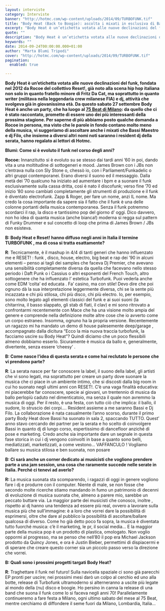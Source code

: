 ```yaml
---
layout: interviste
category: Interviste
banner: "http://hotmc.com/wp-content/uploads/2014/09/TURBOFUNK.tif"
title: "Body Heat (Back to Boogie): ascolta i mixati in esclusiva di Bassi Maestro e dj Filo!"
excerpt: "Body Heat è un’etichetta votata alle nuove declinazioni del funk, fondata nel 2012 da Rocoe del collettivo Reset!, già noto alla scena hip hop italiana non solo in quanto fratello minore di Fritz Da Cat, ma soprattutto in quanto writer (militava nella leggendaria crew milanese FIA) e dj, attività che svolgeva già in giovanissima età. Da…"
quote: ""
description: "Body Heat è un’etichetta votata alle nuove declinazioni del funk, fondata nel 2012 da Rocoe del collettivo Reset!, già noto alla scena hip hop italiana non solo in quanto fratello minore di Fritz Da Cat, ma soprattutto in quanto writer (militava nella leggendaria crew milanese FIA) e dj, attività che svolgeva già in giovanissima età. Da…"
keywords: ""
date: 2014-09-24T00:00:00.000+01:00
author: "Marta Blumi Tripodi"
cover: "http://hotmc.com/wp-content/uploads/2014/09/TURBOFUNK.tif"
pagination:
  enabled: true

---
```


[](https://hotmc.com/wp-content/uploads/2014/09/FLYER.jpg)[](https://hotmc.com/wp-content/uploads/2014/09/TURBOFUNK.tif)

**Body Heat è un’etichetta votata alle nuove declinazioni del funk, fondata nel 2012 da Rocoe del collettivo Reset!, già noto alla scena hip hop italiana non solo in quanto fratello minore di Fritz Da Cat, ma soprattutto in quanto writer (militava nella leggendaria crew milanese FIA) e dj, attività che svolgeva già in giovanissima età. Da questo sabato 27 settembre Body Heat è anche un party, che ha luogo al [75 Beat di Milano](http://www.75beat.com/event/body-heat-back-to-boogie/ "http://www.75beat.com/event/body-heat-back-to-boogie/"): da quello che ci è stato raccontato, promette di essere uno dei più interessanti della prossima stagione. Per saperne di più abbiamo posto qualche domanda a Rocoe in persona, ma visto che le parole in fondo contano molto meno della musica, vi suggeriamo di ascoltare anche i mixati che Bassi Maestro e dj Filo, che insieme a diversi altri nomi noti saranno i resident dj della serata, hanno regalato ai lettori di Hotmc.** 

**Blumi: Come si è evoluto il funk nel corso degli anni?**

**Rocoe:** Innanzitutto si è evoluto su se stesso dai tardi anni ’60 in poi, dando vita a una moltitudine di sottogeneri e mood. James Brown con i JBs non c’entrava nulla con Sly Stone o, chessò io, con i Parliament/Funkadelic o altri gruppi contemporanei. Erano diversi il suono ed il messaggio. Dalla metà dei ’70 qualcuno ha iniziato ad aumentare i bpm e a suonare il funk esclusivamente sulla cassa dritta, così è nato il discofunk; verso fine ’70 ed inizio ’80 sono cambiati completamente gli strumenti di produzione e il funk è diventato electrofunk. Zapp & Roger, per fare un nome, anzi IL nome. Ma credo la cosa importante da sapere sia il fatto che il funk è una delle colonne portanti della musica contemporanea. Senza il funk potremmo scordarci il rap, la disco e tantissimo pop del giorno d’ oggi. Dico davvero, non ho idea di quanta musica (anche bianca!) moderna si regga sul pattern di Funky Drummer e sul concetto di loop che prima di James Brown / JBs non esisteva.

**B: Body Heat e Reset! hanno diffuso negli anni in Italia il termine TURBOFUNK , ma di cosa si tratta esattamente?**

**R**: Tecnicamente, è il mashup in 4/4 di tanti generi che hanno influenzato me e RESET! : funk , disco, house, electro, big beat e rap dei ’90 in alcuni elementi – penso ai tagli dei samples che faceva Dj Premier, che avevano una sensibilità completamente diversa da quella che facevano nello stesso periodo i Daft Punk o i Cassius o altri esponenti del French Touch, altro sottogenere che ha influenzato l’ estetica Turbofunk. Puoi vederla anche come EDM ‘colta’ ed educata . Fa’ casino, ma con stile! Devo dire che poi ognuno dà la sua interpretazione leggermente diversa, chi se la sente più incazzata e chi più stilosa, chi più disco, chi più electro. Io, per esempio, sono molto legato agli elementi classici del funk e ai suoi suoni (la chitarrina, il basso slappato, gli stab di fiati, il clav) e mi sono ritrovato a confrontarmi recentemente con Mace che ha una visione molto ampia del genere e comprende nella definizione molte altre cose che io avverto come un corpo estraneo. Insomma, ognuno ha la propria versione. Recentemente un ragazzo mi ha mandato un demo di house palesemente deep/garage , accompagnato dalla dicitura “Ecco la mia nuova traccia turbofunk, la facciamo uscire su Body Heat”? Quindi diciamo che un poco flessibili almeno dobbiamo esserlo. Sicuramente è musica da ballo e, generalmente, divertente, senza essere ‘cheesy’ .

**B: Come nasce l’idea di questa serata e come hai reclutato le persone che vi prendono parte?**

**R**: La serata nasce per far conoscere la label, il suono della label, gli artisti che vi sono legati, ma soprattutto per creare un party dove suonare la musica che ci piace in un ambiente intimo, che si discosti dalla big room in cui ho suonato negli ultimi anni con RESET!. C’è una vaga finalità educativa: mi piacerebbe far conoscere, specie ai giovani, un trentennio di musica da ballo perlopiù caduto nel dimenticatoio, ma senza il quale non avremmo la musica di oggi. Per il resto, è una festa, con tutto ciò che implica: il ballo, il sudore, lo struscio dei corpi…. Resident assieme a me saranno Bassi e Dj Filo. La collaborazione è nata casualmente l’anno scorso, durante il primo party Body Heat dove Bassi ha suonato in sala 2, spaccando TUTTO. Quest’ anno stavo cercando dei partner per la serata e ho scelto di coinvolgere Bassi in quanto dj di lungo corso, espertissimo di dancefloor anziché di pose e marketing. Credo anche sia importante dare un segnale in questa fase storica in cui i dj vengono coinvolti in base a quanto sono belli, mediatizzati, marketizzati, a come vestono… VAFFANCULO ! Vogliamo ballare su musica stilosa e ben suonata, non posare

**B: Ci sarà anche un corner dedicato ai musicisti che vogliono prendere parte a una jam session, una cosa che raramente succede nelle serate in Italia. Perché ci tenevi ad averlo?**

**R:** La musica suonata sta scomparendo, i ragazzi di oggi in genere vogliono fare i dj e produrre con il computer. Niente di male, se non fosse che secondo molte ricerche stiamo mandando in fumo un patrimonio di decenni di evoluzione di musica suonata che, almeno a parere mio, sarebbe un peccato buttare via. La maggior parte dei musicisti che conosco, inoltre , rispetto ai dj hanno una tendenza ad essere più real, ovvero a lavorare sulla musica più che sull’immagine: è a loro che vorrei dare la possibilità di esprimersi, oltre che dare al pubblico la possibilità di ascoltare/ballare qualcosa di diverso. Come ho già detto poco fa sopra, la musica è diventata tutto fuorché musica: c’è il marketing, le pr, il social media… E la maggior parte della musica pop è un prodotto di plastica, omologato. Non voglio oppormi al progresso, ma se penso che nell’80 il pop era Michael Jackson prodotto da Quincy Jones, e ora è Justin Bieber, permettimi di dispiacermi e di sperare che creare questo corner sia un piccolo passo verso la direzione che vorrei.

**B: Quali sono i prossimi progetti targati Body Heat?**

**R**: Traghettare il funk nel futuro! Sulla navicella spaziale ci sono già parecchi EP pronti per uscire; nei prossimi mesi darò un colpo al cerchio ed uno alla botte, release di Turbofunk ultramoderno si alterneranno a uscite più legate al mondo della (nu) disco e boogie. Ho persino in canna la release di una band che suona il funk come lo si faceva negli anni 70! Parallelamente continueremo a fare festa a Milano, ogni ultimo sabato del mese al 75 Beat, mentre cerchiamo di diffondere il seme fuori da Milano, Lombardia, Italia…